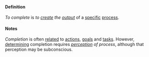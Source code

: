 #### Definition

*To complete* is *to [create](https://github.com/gcassel/Modular-Organization-Terminology/blob/master/terms/create.md) the [output](https://github.com/gcassel/Modular-Organization-Terminology/blob/master/terms/output.md)* of a [specific](https://github.com/gcassel/Modular-Organization-Terminology/blob/master/terms/specific.md) [process](https://github.com/gcassel/Modular-Organization-Terminology/blob/master/terms/process.md).

#### Notes

*Completion* is often [related](https://github.com/gcassel/Modular-Organization-Terminology/blob/master/terms/relate.md) to [actions](https://github.com/gcassel/Modular-Organization-Terminology/blob/master/terms/action.md), [goals](https://github.com/gcassel/Modular-Organization-Terminology/blob/master/terms/goal.md) and [tasks](https://github.com/gcassel/Modular-Organization-Terminology/blob/master/terms/task.md).  However, [determining](https://github.com/gcassel/Modular-Organization-Terminology/blob/master/terms/determine.md) completion requires *[perception](https://github.com/gcassel/Modular-Organization-Terminology/blob/master/terms/perceive.md) of process*, although that perception may be subconscious.

